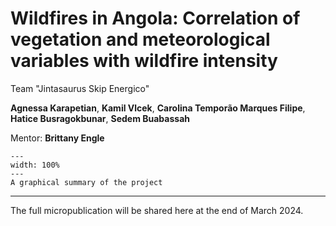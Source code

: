 # Wildfires in Angola: Correlation of vegetation and meteorological variables with wildfire intensity

Team "Jintasaurus Skip Energico"

**Agnessa Karapetian**, **Kamil Vlcek**, **Carolina Temporão Marques Filipe**, **Hatice Busragokbunar**, **Sedem Buabassah**

Mentor: **Brittany Engle**

```{figure} team-photos/project14_summary.PNG
---
width: 100%
---
A graphical summary of the project
```
---
The full micropublication will be shared here at the end of March 2024.